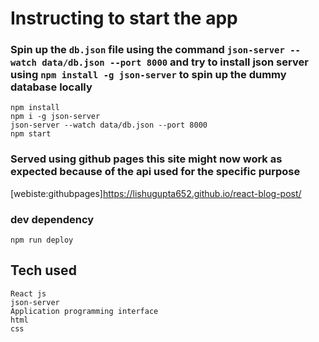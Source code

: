 # Instructing to start the app

### Spin up the `db.json` file using the command `json-server --watch data/db.json --port 8000` and try to install json server using `npm install -g json-server` to spin up the dummy database locally

```
npm install
npm i -g json-server
json-server --watch data/db.json --port 8000
npm start
```

### Served using github pages this site might now work as expected because of the api used for the specific purpose

[webiste:githubpages]https://lishugupta652.github.io/react-blog-post/

### dev dependency

```
npm run deploy
```

## Tech used

```
React js
json-server
Application programming interface
html
css
```
